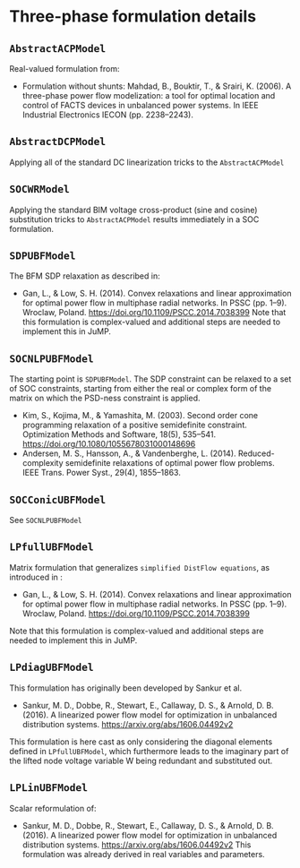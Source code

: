 # Three-phase formulation details


## `AbstractACPModel`
Real-valued formulation from:
- Formulation without shunts: Mahdad, B., Bouktir, T., & Srairi, K. (2006). A three-phase power flow modelization: a tool for optimal location and control of FACTS devices in unbalanced power systems. In IEEE Industrial Electronics IECON (pp. 2238–2243).



## `AbstractDCPModel`
Applying all of the standard DC linearization tricks to the `AbstractACPModel`

## `SOCWRModel`
Applying the standard BIM voltage cross-product (sine and cosine) substitution tricks to `AbstractACPModel` results immediately in a SOC formulation.

## `SDPUBFModel`
The BFM SDP relaxation as described in:
- Gan, L., & Low, S. H. (2014). Convex relaxations and linear approximation for optimal power flow in multiphase radial networks. In PSSC (pp. 1–9). Wroclaw, Poland. https://doi.org/10.1109/PSCC.2014.7038399
Note that this formulation is complex-valued and additional steps are needed to implement this in JuMP.

## `SOCNLPUBFModel`
The starting point is `SDPUBFModel`. The SDP constraint can be relaxed to a set of SOC constraints, starting from either the real or complex form of the matrix on which the PSD-ness constraint is applied.
- Kim, S., Kojima, M., & Yamashita, M. (2003). Second order cone programming relaxation of a positive semidefinite constraint. Optimization Methods and Software, 18(5), 535–541. https://doi.org/10.1080/1055678031000148696
- Andersen, M. S., Hansson, A., & Vandenberghe, L. (2014). Reduced-complexity semidefinite relaxations of optimal power flow problems. IEEE Trans. Power Syst., 29(4), 1855–1863.


## `SOCConicUBFModel`
See `SOCNLPUBFModel`


## `LPfullUBFModel`
Matrix formulation that generalizes `simplified DistFlow equations`, as introduced in :
- Gan, L., & Low, S. H. (2014). Convex relaxations and linear approximation for optimal power flow in multiphase radial networks. In PSSC (pp. 1–9). Wroclaw, Poland. https://doi.org/10.1109/PSCC.2014.7038399

Note that this formulation is complex-valued and additional steps are needed to implement this in JuMP.

## `LPdiagUBFModel`
This formulation has originally been developed by Sankur et al.
- Sankur, M. D., Dobbe, R., Stewart, E., Callaway, D. S., & Arnold, D. B. (2016). A linearized power flow model for optimization in unbalanced distribution systems. https://arxiv.org/abs/1606.04492v2

This formulation is here cast as only considering the diagonal elements defined in `LPfullUBFModel`, which furthermore leads to the imaginary part of the lifted node voltage variable W being redundant and substituted out.

## `LPLinUBFModel`
Scalar reformulation of:
- Sankur, M. D., Dobbe, R., Stewart, E., Callaway, D. S., & Arnold, D. B. (2016). A linearized power flow model for optimization in unbalanced distribution systems. https://arxiv.org/abs/1606.04492v2
This formulation was already derived in real variables and parameters.
